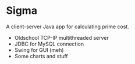 # Sigma
A client-server Java app for calculating  prime cost.

 - Oldschool TCP-IP multithreaded server
 - JDBC for MySQL connection
 - Swing for GUI (meh)
 - Some charts and stuff
 

